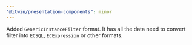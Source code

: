 ```yaml
---
"@itwin/presentation-components": minor
---
```


Added `GenericInstanceFilter` format. It has all the data need to convert filter into `ECSQL`, `ECExpression` or other formats.
